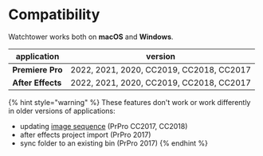 # Compatibility

Watchtower works both on **macOS** and **Windows**.

| application       | version                                  |
| ----------------- | ---------------------------------------- |
| **Premiere Pro**  | 2022, 2021, 2020, CC2019, CC2018, CC2017 |
| **After Effects** | 2022, 2021, 2020, CC2019, CC2018, CC2017 |

{% hint style="warning" %}
These features don't work or work differently\
in older versions of applications:

* updating [image sequence](pro-tips/image-sequences.md) (PrPro CC2017, CC2018)
* after effects project import (PrPro 2017)
* sync folder to an existing bin (PrPro 2017)
{% endhint %}
